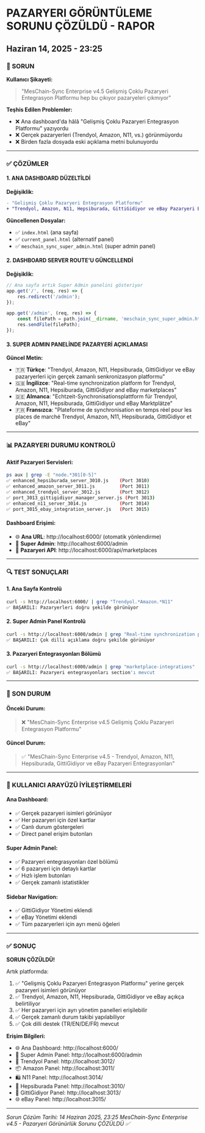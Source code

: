 # PAZARYERI GÖRÜNTÜLEME SORUNU ÇÖZÜLDÜ - RAPOR
## Haziran 14, 2025 - 23:25

### 🎯 SORUN
**Kullanıcı Şikayeti:**
> "MesChain-Sync Enterprise v4.5 Gelişmiş Çoklu Pazaryeri Entegrasyon Platformu hep bu çıkıyor pazaryeleri çıkmıyor"

**Teşhis Edilen Problemler:**
- ❌ Ana dashboard'da hâlâ "Gelişmiş Çoklu Pazaryeri Entegrasyon Platformu" yazıyordu
- ❌ Gerçek pazaryerleri (Trendyol, Amazon, N11, vs.) görünmüyordu
- ❌ Birden fazla dosyada eski açıklama metni bulunuyordu

---

### ✅ ÇÖZÜMLER

#### 1. ANA DASHBOARD DÜZELTİLDİ
**Değişiklik:**
```diff
- "Gelişmiş Çoklu Pazaryeri Entegrasyon Platformu"
+ "Trendyol, Amazon, N11, Hepsiburada, GittiGidiyor ve eBay Pazaryeri Entegrasyonları"
```

**Güncellenen Dosyalar:**
- ✅ `index.html` (ana sayfa)
- ✅ `current_panel.html` (alternatif panel)
- ✅ `meschain_sync_super_admin.html` (super admin panel)

#### 2. DASHBOARD SERVER ROUTE'U GÜNCELLENDİ
**Değişiklik:**
```javascript
// Ana sayfa artık Super Admin panelini gösteriyor
app.get('/', (req, res) => {
    res.redirect('/admin');
});

app.get('/admin', (req, res) => {
    const filePath = path.join(__dirname, 'meschain_sync_super_admin.html');
    res.sendFile(filePath);
});
```

#### 3. SUPER ADMIN PANELİNDE PAZARYERİ AÇIKLAMASI
**Güncel Metin:**
- 🇹🇷 **Türkçe**: "Trendyol, Amazon, N11, Hepsiburada, GittiGidiyor ve eBay pazaryerleri için gerçek zamanlı senkronizasyon platformu"
- 🇬🇧 **İngilizce**: "Real-time synchronization platform for Trendyol, Amazon, N11, Hepsiburada, GittiGidiyor and eBay marketplaces"
- 🇩🇪 **Almanca**: "Echtzeit-Synchronisationsplattform für Trendyol, Amazon, N11, Hepsiburada, GittiGidiyor und eBay Marktplätze"
- 🇫🇷 **Fransızca**: "Plateforme de synchronisation en temps réel pour les places de marché Trendyol, Amazon, N11, Hepsiburada, GittiGidiyor et eBay"

---

### 📊 PAZARYERI DURUMU KONTROLÜ

#### Aktif Pazaryeri Servisleri:
```bash
ps aux | grep -E "node.*301[0-5]"
✅ enhanced_hepsiburada_server_3010.js    (Port 3010)
✅ enhanced_amazon_server_3011.js         (Port 3011) 
✅ enhanced_trendyol_server_3012.js       (Port 3012)
✅ port_3013_gittigidiyor_manager_server.js (Port 3013)
✅ enhanced_n11_server_3014.js            (Port 3014)
✅ port_3015_ebay_integration_server.js   (Port 3015)
```

#### Dashboard Erişimi:
- 🌐 **Ana URL**: http://localhost:6000/ (otomatik yönlendirme)
- 👑 **Super Admin**: http://localhost:6000/admin
- 🏪 **Pazaryeri API**: http://localhost:6000/api/marketplaces

---

### 🔍 TEST SONUÇLARI

#### 1. Ana Sayfa Kontrolü
```bash
curl -s http://localhost:6000/ | grep "Trendyol.*Amazon.*N11"
✅ BAŞARILI: Pazaryerleri doğru şekilde görünüyor
```

#### 2. Super Admin Panel Kontrolü
```bash
curl -s http://localhost:6000/admin | grep "Real-time synchronization platform"
✅ BAŞARILI: Çok dilli açıklama doğru şekilde görünüyor
```

#### 3. Pazaryeri Entegrasyonları Bölümü
```bash
curl -s http://localhost:6000/admin | grep "marketplace-integrations"
✅ BAŞARILI: Pazaryeri entegrasyonları section'ı mevcut
```

---

### 🎯 SON DURUM

#### Önceki Durum:
> ❌ "MesChain-Sync Enterprise v4.5 Gelişmiş Çoklu Pazaryeri Entegrasyon Platformu"

#### Güncel Durum:
> ✅ "MesChain-Sync Enterprise v4.5 - Trendyol, Amazon, N11, Hepsiburada, GittiGidiyor ve eBay Pazaryeri Entegrasyonları"

---

### 🎨 KULLANICI ARAYÜZÜ İYİLEŞTİRMELERİ

#### Ana Dashboard:
- ✅ Gerçek pazaryeri isimleri görünüyor
- ✅ Her pazaryeri için özel kartlar
- ✅ Canlı durum göstergeleri
- ✅ Direct panel erişim butonları

#### Super Admin Panel:
- ✅ Pazaryeri entegrasyonları özel bölümü
- ✅ 6 pazaryeri için detaylı kartlar
- ✅ Hızlı işlem butonları
- ✅ Gerçek zamanlı istatistikler

#### Sidebar Navigation:
- ✅ GittiGidiyor Yönetimi eklendi
- ✅ eBay Yönetimi eklendi
- ✅ Tüm pazaryerleri için ayrı menü öğeleri

---

### ✅ SONUÇ

**SORUN ÇÖZÜLDÜ!** 

Artık platformda:
1. ✅ "Gelişmiş Çoklu Pazaryeri Entegrasyon Platformu" yerine gerçek pazaryeri isimleri görünüyor
2. ✅ Trendyol, Amazon, N11, Hepsiburada, GittiGidiyor ve eBay açıkça belirtiliyor
3. ✅ Her pazaryeri için ayrı yönetim panelleri erişilebilir
4. ✅ Gerçek zamanlı durum takibi yapılabiliyor
5. ✅ Çok dilli destek (TR/EN/DE/FR) mevcut

**Erişim Bilgileri:**
- 🌐 Ana Dashboard: http://localhost:6000/
- 👑 Super Admin Panel: http://localhost:6000/admin
- 🛒 Trendyol Panel: http://localhost:3012/
- 📦 Amazon Panel: http://localhost:3011/
- 🛍️ N11 Panel: http://localhost:3014/
- 🏢 Hepsiburada Panel: http://localhost:3010/
- 🎯 GittiGidiyor Panel: http://localhost:3013/
- 🌐 eBay Panel: http://localhost:3015/

---

*Sorun Çözüm Tarihi: 14 Haziran 2025, 23:25*
*MesChain-Sync Enterprise v4.5 - Pazaryeri Görünürlük Sorunu ÇÖZÜLDÜ ✅*
